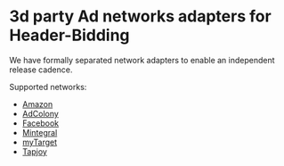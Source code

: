 #  3d party Ad networks adapters for Header-Bidding

We have formally separated network adapters to enable an independent release cadence.

Supported networks:
* [Amazon](amazon)
* [AdColony](adcolony)
* [Facebook](facebook)
* [Mintegral](mintegral)
* [myTarget](my_target)
* [Tapjoy](tapjoy)
